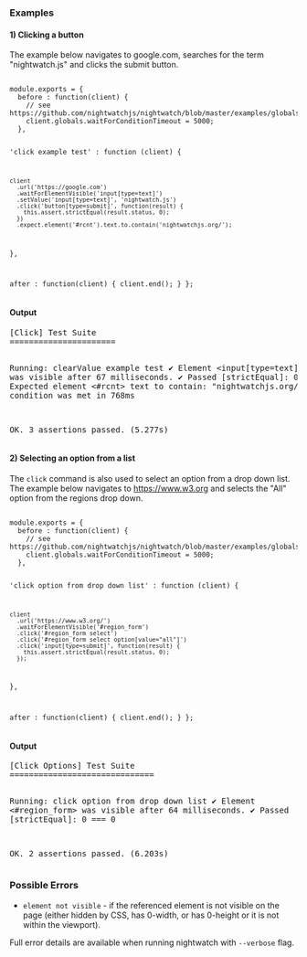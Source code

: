 ### Examples

#### 1) Clicking a button

The example below navigates to google.com, searches for the term "nightwatch.js" and clicks the submit button.

<div class="sample-test">
<pre data-language="javascript" class=" language-javascript"><code class=" language-javascript">
module.exports = {
  before : function(client) {
    // see https://github.com/nightwatchjs/nightwatch/blob/master/examples/globalsModule.js#L12
    client.globals.waitForConditionTimeout = 5000;
  },

  'click example test' : function (client) {

    client
      .url('https://google.com')
      .waitForElementVisible('input[type=text]')
      .setValue('input[type=text]', 'nightwatch.js')
      .click('button[type=submit]', function(result) {
        this.assert.strictEqual(result.status, 0);
      })
      .expect.element('#rcnt').text.to.contain('nightwatchjs.org/');
  },

  after : function(client) {
    client.end();
  }
};
</code></pre>
</div>

#### Output
<div class="sample-test">
<pre data-language="javascript">
[Click] Test Suite
======================

Running:  clearValue example test
 ✔ Element <input[type=text]> was visible after 67 milliseconds.
 ✔ Passed [strictEqual]: 0 === 0
 ✔ Expected element <#rcnt> text to contain: "nightwatchjs.org/" - condition was met in 768ms

OK. 3 assertions passed. (5.277s)
</pre>
</div>

#### 2) Selecting an option from a list

The `click` command is also used to select an option from a drop down list. The example below navigates to https://www.w3.org and selects the "All" option from the regions drop down.

<div class="sample-test">
<pre data-language="javascript" class=" language-javascript"><code class=" language-javascript">
module.exports = {
  before : function(client) {
    // see https://github.com/nightwatchjs/nightwatch/blob/master/examples/globalsModule.js#L12
    client.globals.waitForConditionTimeout = 5000;
  },

  'click option from drop down list' : function (client) {

    client
      .url('https://www.w3.org/')
      .waitForElementVisible('#region_form')
      .click('#region_form select')
      .click('#region_form select option[value="all"]')
      .click('input[type=submit]', function(result) {
        this.assert.strictEqual(result.status, 0);
      });
  },

  after : function(client) {
    client.end();
  }
};
</code></pre>
</div>

#### Output
<div class="sample-test">
<pre data-language="javascript">
[Click Options] Test Suite
==============================

Running:  click option from drop down list
 ✔ Element <#region_form> was visible after 64 milliseconds.
 ✔ Passed [strictEqual]: 0 === 0

OK. 2 assertions passed. (6.203s)
</pre>
</div>

### Possible Errors

- ```element not visible``` - if the referenced element is not visible on the page (either hidden by CSS, has 0-width, or has 0-height or it is not within the viewport).

Full error details are available when running nightwatch with `--verbose` flag.
